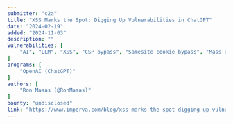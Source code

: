 ```yaml
---
submitter: "c2a"
title: "XSS Marks the Spot: Digging Up Vulnerabilities in ChatGPT"
date: "2024-02-19"
added: "2024-11-03"
description: ""
vulnerabilities: [
    "AI", "LLM", "XSS", "CSP bypass", "Samesite cookie bypass", "Mass assignment"
]
programs: [
    "OpenAI (ChatGPT)"
]
authors: [
    "Ron Masas (@RonMasas)"
]
bounty: "undisclosed"
link: "https://www.imperva.com/blog/xss-marks-the-spot-digging-up-vulnerabilities-in-chatgpt/"
---
```




